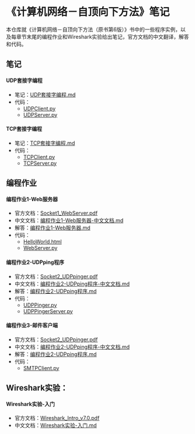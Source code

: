 # 《计算机网络－自顶向下方法》笔记

本仓库就《计算机网络－自顶向下方法（原书第6版）》书中的一些程序实例，以及每章节末尾的编程作业和Wireshark实验给出笔记，官方文档的中文翻译，解答和代码。
## 笔记

#### UDP套接字编程

* 笔记：[UDP套接字编程.md](Notes/UDP套接字编程.md)
* 代码：
  * [UDPClient.py](Notes/source/UDPClient.py)
  * [UDPServer.py](Notes/source/UDPServer.py)

#### TCP套接字编程

* 笔记：[TCP套接字编程.md](Notes/TCP套接字编程.md)
* 代码：
  * [TCPClient.py](Notes/source/TCPClient.py)
  * [TCPServer.py](Notes/source/TCPServer.py)

## 编程作业

#### 编程作业1-Web服务器

* 官方文档：[Socket1_WebServer.pdf](ProgrammingAssignment/编程作业1-Web服务器/Socket1_WebServer.pdf)
* 中文文档：[编程作业1-Web服务器-中文文档.md](ProgrammingAssignment/编程作业1-Web服务器/编程作业1-Web服务器-中文文档.md)
* 解答：[编程作业1-Web服务器.md](ProgrammingAssignment/编程作业1-Web服务器/编程作业1-Web服务器.md)
* 代码：
  * [HelloWorld.html](ProgrammingAssignment/编程作业1-Web服务器/source/HelloWorld.html)
  * [WebServer.py](ProgrammingAssignment/编程作业1-Web服务器/source/WebServer.py)

#### 编程作业2-UDPping程序

* 官方文档：[Socket2_UDPpinger.pdf](ProgrammingAssignment/编程作业2-UDPping程序/Socket2_UDPpinger.pdf)
* 中文文档：[编程作业2-UDPping程序-中文文档.md](ProgrammingAssignment/编程作业2-UDPping程序/编程作业2-UDPping程序-中文文档.md)
* 解答：[编程作业2-UDPping程序.md](ProgrammingAssignment/编程作业2-UDPping程序/编程作业2-UDPping程序.md)
* 代码：
  * [UDPPinger.py](ProgrammingAssignment/编程作业2-UDPping程序/source/UDPPinger.py)
  * [UDPPingerServer.py](ProgrammingAssignment/编程作业2-UDPping程序/source/UDPPingerServer.py)

#### 编程作业3-邮件客户端

* 官方文档：[Socket2_UDPpinger.pdf](ProgrammingAssignment/编程作业3-邮件客户端/Socket3_SMTP.pdf)
* 中文文档：[编程作业2-UDPping程序-中文文档.md](ProgrammingAssignment/编程作业3-邮件客户端/编程作业3-邮件客户端-中文文档.md)
* 解答：[编程作业2-UDPping程序.md](ProgrammingAssignment/编程作业3-邮件客户端/编程作业3-邮件客户端.md)
* 代码：
  * [SMTPClient.py](ProgrammingAssignment/编程作业3-邮件客户端/source/SMTPClient.py)

## Wireshark实验：

#### Wireshark实验-入门

* 官方文档：[Wireshark_Intro_v7.0.pdf](WiresharkLab/Wireshark实验-入门/Wireshark_Intro_v7.0.pdf)
* 中文文档：[Wireshark实验-入门.md](WiresharkLab/Wireshark实验-入门/Wireshark实验-入门.md)


